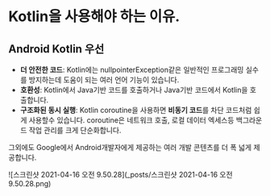 # Kotlin을 사용해야 하는 이유.



## Android Kotlin 우선

- **더 안전한 코드**: Kotlin에는 nullpointerException같은 일반적인 프로그래밍 실수를 방지하는데 도움이 되는 여러 언어 기능이 있습니다.
- **호환성**: Kotlin에서 Java기반 코드를 호출하거나 Java기반 코드에서 Kotlin을 호출합니다. 
- **구조화된 동시 실행**: Kotlin coroutine을 사용하면 **비동기 코드**를 차단 코드처럼 쉽게 사용할수 있습니다. coroutine은 네트워크 호출, 로컬 데이터 엑세스등 백그라운드 작업 관리를 크게 단순화합니다.

그외에도 Google에서 Android개발자에게 제공하는 여러 개발 콘텐츠를 더 폭 넓게 제공합니다.

![스크린샷 2021-04-16 오전 9.50.28](_posts/스크린샷 2021-04-16 오전 9.50.28.png)

